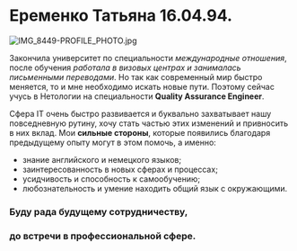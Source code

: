 # Еременко Татьяна 16.04.94. 

![IMG_8449-PROFILE_PHOTO.jpg](https://ltdfoto.ru/images/2022/12/24/IMG_8449-MALYI-RAZMER.jpg)


Закончила университет по специальности *международные отношения*, после обучения *работала в визовых центрах и занималась письменными переводами*. Но так как современный мир быстро меняется, то и мне необходимо искать новые пути. Поэтому сейчас учусь в Нетологии на специальности **Quality Assurance Engineer**. 

Сфера IT очень быстро развивается и буквально захватывает нашу повседневную рутину, хочу стать частью этих изменений и привносить в них вклад. Мои **сильные стороны**, которые появились благодаря предыдущему опыту могут в этом помочь, а именно: 

* знание английского и немецкого языков;
* заинтересованность в новых сферах и процессах; 
* усидчивость и способность к самообучению; 
* любознательность и умение находить общий язык с окружающими. 

### Буду рада будущему сотрудничеству, 
### до встречи в профессиональной сфере. 

